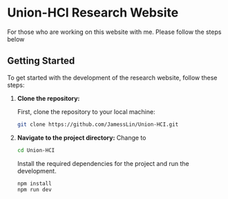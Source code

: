 # Union-HCI Research Website

For those who are working on this website with me. Please follow the steps below

## Getting Started

To get started with the development of the research website, follow these steps:

1. **Clone the repository:**

   First, clone the repository to your local machine:

   ```bash
   git clone https://github.com/JamessLin/Union-HCI.git
    ```

2. **Navigate to the project directory:**
    Change to 
    ```bash
    cd Union-HCI
    ```

    Install the required dependencies for the project and run the development.

    ```bash 
    npm install
    npm run dev
    ```